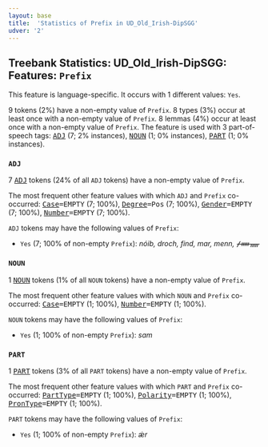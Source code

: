 ```yaml
---
layout: base
title:  'Statistics of Prefix in UD_Old_Irish-DipSGG'
udver: '2'
---
```


## Treebank Statistics: UD_Old_Irish-DipSGG: Features: `Prefix`

This feature is language-specific.
It occurs with 1 different values: `Yes`.

9 tokens (2%) have a non-empty value of `Prefix`.
8 types (3%) occur at least once with a non-empty value of `Prefix`.
8 lemmas (4%) occur at least once with a non-empty value of `Prefix`.
The feature is used with 3 part-of-speech tags: <tt><a href="sga_dipsgg-pos-ADJ.html">ADJ</a></tt> (7; 2% instances), <tt><a href="sga_dipsgg-pos-NOUN.html">NOUN</a></tt> (1; 0% instances), <tt><a href="sga_dipsgg-pos-PART.html">PART</a></tt> (1; 0% instances).

### `ADJ`

7 <tt><a href="sga_dipsgg-pos-ADJ.html">ADJ</a></tt> tokens (24% of all `ADJ` tokens) have a non-empty value of `Prefix`.

The most frequent other feature values with which `ADJ` and `Prefix` co-occurred: <tt><a href="sga_dipsgg-feat-Case.html">Case</a></tt><tt>=EMPTY</tt> (7; 100%), <tt><a href="sga_dipsgg-feat-Degree.html">Degree</a></tt><tt>=Pos</tt> (7; 100%), <tt><a href="sga_dipsgg-feat-Gender.html">Gender</a></tt><tt>=EMPTY</tt> (7; 100%), <tt><a href="sga_dipsgg-feat-Number.html">Number</a></tt><tt>=EMPTY</tt> (7; 100%).

`ADJ` tokens may have the following values of `Prefix`:

* `Yes` (7; 100% of non-empty `Prefix`): <em>nóib, droch, find, mar, menn, ᚋᚔᚅ</em>

### `NOUN`

1 <tt><a href="sga_dipsgg-pos-NOUN.html">NOUN</a></tt> tokens (1% of all `NOUN` tokens) have a non-empty value of `Prefix`.

The most frequent other feature values with which `NOUN` and `Prefix` co-occurred: <tt><a href="sga_dipsgg-feat-Case.html">Case</a></tt><tt>=EMPTY</tt> (1; 100%), <tt><a href="sga_dipsgg-feat-Number.html">Number</a></tt><tt>=EMPTY</tt> (1; 100%).

`NOUN` tokens may have the following values of `Prefix`:

* `Yes` (1; 100% of non-empty `Prefix`): <em>sam</em>

### `PART`

1 <tt><a href="sga_dipsgg-pos-PART.html">PART</a></tt> tokens (3% of all `PART` tokens) have a non-empty value of `Prefix`.

The most frequent other feature values with which `PART` and `Prefix` co-occurred: <tt><a href="sga_dipsgg-feat-PartType.html">PartType</a></tt><tt>=EMPTY</tt> (1; 100%), <tt><a href="sga_dipsgg-feat-Polarity.html">Polarity</a></tt><tt>=EMPTY</tt> (1; 100%), <tt><a href="sga_dipsgg-feat-PronType.html">PronType</a></tt><tt>=EMPTY</tt> (1; 100%).

`PART` tokens may have the following values of `Prefix`:

* `Yes` (1; 100% of non-empty `Prefix`): <em>ǽr</em>

